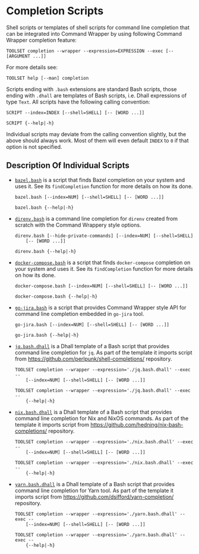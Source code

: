 # Completion Scripts

Shell scripts or templates of shell scripts for command line completion that
can be integrated into Command Wrapper by using following Command Wrapper
completion feature:

```
TOOLSET completion --wrapper --expression=EXPRESSION --exec [-- [ARGUMENT ...]]
```

For more details see:

```
TOOLSET help [--man] completion
```

Scripts ending with `.bash` extensions are standard Bash scripts, those
ending with `.dhall` are templates of Bash scripts, i.e. Dhall expressions
of type `Text`.  All scripts have the following calling convention:

```
SCRIPT --index=INDEX [--shell=SHELL] [-- [WORD ...]]

SCRIPT {--help|-h}
```

Individual scripts may deviate from the calling convention slightly, but the
above should always work.  Most of them will even default `INDEX` to `0` if
that option is not specified.


## Description Of Individual Scripts


*   [`bazel.bash`](./bazel.bash) is a script that finds Bazel completion on
    your system and uses it.  See its `findCompletion` function for more
    details on how its done.

    ```
    bazel.bash [--index=NUM] [--shell=SHELL] [-- [WORD ...]]

    bazel.bash {--help|-h}
    ```

*   [`direnv.bash`](./direnv.bash) is a command line completion for `direnv`
    created from scratch with the Command Wrappery style options.

    ```
    direnv.bash [--hide-private-commands] [--index=NUM] [--shell=SHELL]
        [-- [WORD ...]]

    direnv.bash {--help|-h}
    ```

*   [`docker-compose.bash`](./docker-compose.bash) is a script that finds
    `docker-compose` completion on your system and uses it.  See its
    `findCompletion` function for more details on how its done.

    ```
    docker-compose.bash [--index=NUM] [--shell=SHELL] [-- [WORD ...]]

    docker-compose.bash {--help|-h}
    ```

*   [`go-jira.bash`](./go-jira.bash) is a script that provides Command Wrapper
    style API for command line completion embedded in `go-jira` tool.

    ```
    go-jira.bash [--index=NUM] [--shell=SHELL] [-- [WORD ...]]

    go-jira.bash {--help|-h}
    ```

*   [`jq.bash.dhall`](./jq.bash.dhall) is a Dhall template of a Bash script
    that provides command line completion for `jq`.  As part of the template it
    imports script from <https://github.com/perlpunk/shell-completions/>
    repository.

    ```
    TOOLSET completion --wrapper --expression='./jq.bash.dhall' --exec --
        [--index=NUM] [--shell=SHELL] [-- [WORD ...]]

    TOOLSET completion --wrapper --expression='./jq.bash.dhall' --exec --
        {--help|-h}
    ```


*   [`nix.bash.dhall`](./nix.bash.dhall) is a Dhall template of a Bash script
    that provides command line completion for Nix and NixOS commands.  As part
    of the template it imports script from
    <https://github.com/hedning/nix-bash-completions/> repository.

    ```
    TOOLSET completion --wrapper --expression='./nix.bash.dhall' --exec --
        [--index=NUM] [--shell=SHELL] [-- [WORD ...]]

    TOOLSET completion --wrapper --expression='./nix.bash.dhall' --exec --
        {--help|-h}
    ```

*   [`yarn.bash.dhall`](./yarn.bash.dhall) is a Dhall template of a Bash script
    that provides command line completion for Yarn tool.  As part of the
    template it imports script from
    <https://github.com/dsifford/yarn-completion/> repository.

    ```
    TOOLSET completion --wrapper --expression='./yarn.bash.dhall' --exec --
        [--index=NUM] [--shell=SHELL] [-- [WORD ...]]

    TOOLSET completion --wrapper --expression='./yarn.bash.dhall' --exec --
        {--help|-h}
    ```
